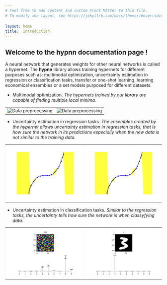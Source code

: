 ```yaml
---
# Feel free to add content and custom Front Matter to this file.
# To modify the layout, see https://jekyllrb.com/docs/themes/#overriding-theme-defaults

layout: home
title:  Introduction
---
```


##  Welcome to the **hypnn** documentation page !

A neural network that generates weights for other neural networks is called a hypernet. The **hypnn** library allows training hypernets for different purposes such as: 
multimodal optimization, uncertrainty estimation in regression or classification tasks, transfer or one-shot learning, learning economical ensembles or a set models purposed for different datasets.


* Multimodal optimization. *The hypernets trained by our library are capable of finding multiple local minima.*



<p align="center">
 <table style="width:100%">
  <tr>
    <td><img alt="Data preprocessing" title="Data preprocessing" src="/assets/1.gif" width="650"></td>
    <td><img alt="Data preprocessing" title="Data preprocessing" src="/assets/3.gif" width="650"></td>
  </tr>
</table>
</p>




* Uncertainty estimation in regression tasks. *The ensembles created by the hypernet allows uncertainty estimation in regression tasks, 
that is how sure the network in its predictions especially when the new data is not similar to the training data.*


<p align="center">
 <table style="width:100%">
  <tr>
    <td><img alt="Data preprocessing" title="Data preprocessing" src="/assets/regression.png" width="width:100%"></td>
    <td><img alt="Data preprocessing" title="Data preprocessing" src="/assets/regression.png" width="width:100%"></td>
  </tr>
</table>
</p>


* Uncertainty estimation in classification tasks. *Similar to the regression tasks, the uncertainty tells how sure the network is when classyfying data.*


<p align="center">
 <table style="width:100%">
  <tr>
    <td><img alt="Data preprocessing" title="Data preprocessing" src="/assets/Figure_1.png" width="width:100%"></td>
    <td><img alt="Data preprocessing" title="Data preprocessing" src="/assets/Figure_2.png" width="width:100%"></td>
  </tr>
</table>
</p>
